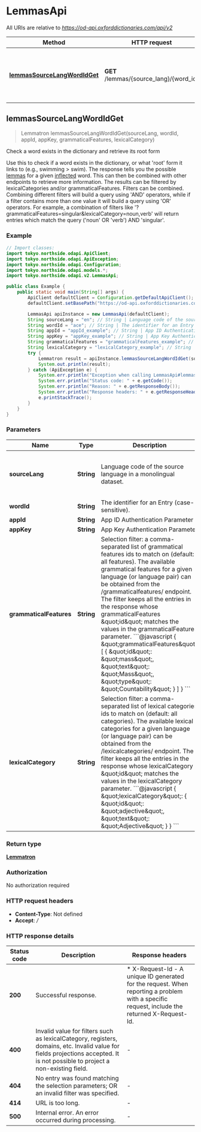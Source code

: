 # LemmasApi

All URIs are relative to *https://od-api.oxforddictionaries.com/api/v2*

Method | HTTP request | Description
------------- | ------------- | -------------
[**lemmasSourceLangWordIdGet**](LemmasApi.md#lemmasSourceLangWordIdGet) | **GET** /lemmas/{source_lang}/{word_id} | Check a word exists in the dictionary and retrieve its root form



## lemmasSourceLangWordIdGet

> Lemmatron lemmasSourceLangWordIdGet(sourceLang, wordId, appId, appKey, grammaticalFeatures, lexicalCategory)

Check a word exists in the dictionary and retrieve its root form

 Use this to check if a word exists in the dictionary, or what &#39;root&#39; form it links to (e.g., swimming &gt; swim). The response tells you the possible [lemmas](documentation/glossary?term&#x3D;lemma) for a given [inflected](documentation/glossary?term&#x3D;inflection) word. This can then be combined with other endpoints to retrieve more information.  The results can be filtered by lexicalCategories and/or grammaticalFeatures. Filters can be combined.  Combining different filters will build a query using &#39;AND&#39; operators, while if a filter contains more than one value it will build a query using &#39;OR&#39; operators. For example, a combination of filters like &#39;?grammaticalFeatures&#x3D;singular&amp;lexicalCategory&#x3D;noun,verb&#39; will return entries which match the query (&#39;noun&#39; OR &#39;verb&#39;) AND &#39;singular&#39;. 

### Example

```java
// Import classes:
import tokyo.northside.odapi.ApiClient;
import tokyo.northside.odapi.ApiException;
import tokyo.northside.odapi.Configuration;
import tokyo.northside.odapi.models.*;
import tokyo.northside.odapi.v2.LemmasApi;

public class Example {
    public static void main(String[] args) {
        ApiClient defaultClient = Configuration.getDefaultApiClient();
        defaultClient.setBasePath("https://od-api.oxforddictionaries.com/api/v2");

        LemmasApi apiInstance = new LemmasApi(defaultClient);
        String sourceLang = "en"; // String | Language code of the source language in a monolingual dataset.
        String wordId = "ace"; // String | The identifier for an Entry (case-sensitive).
        String appId = "appId_example"; // String | App ID Authentication Parameter
        String appKey = "appKey_example"; // String | App Key Authentication Parameter
        String grammaticalFeatures = "grammaticalFeatures_example"; // String | Selection filter: a comma-separated list of grammatical features ids to match on (default: all features). The available grammatical features for a given language (or language pair) can be obtained from the /grammaticalfeatures/ endpoint.  The filter keeps all the entries in the response whose grammaticalFeatures \"id\" matches the values in the grammaticalFeatures parameter. ```@javascript {   \"grammaticalFeatures\": [                           {                               \"id\": \"mass\",                               \"text\": \"Mass\",                               \"type\": \"Countability\"                           }                       ] } ``` 
        String lexicalCategory = "lexicalCategory_example"; // String | Selection filter: a comma-separated list of lexical categories ids to match on (default: all categories). The available lexical categories for a given language (or language pair) can be obtained from the /lexicalcategories/ endpoint.  The filter keeps all the entries in the response whose lexicalCategory \"id\" matches the values in the lexicalCategory parameter. ```@javascript {   \"lexicalCategory\": {                   \"id\": \"adjective\",                   \"text\": \"Adjective\"               } } ``` 
        try {
            Lemmatron result = apiInstance.lemmasSourceLangWordIdGet(sourceLang, wordId, appId, appKey, grammaticalFeatures, lexicalCategory);
            System.out.println(result);
        } catch (ApiException e) {
            System.err.println("Exception when calling LemmasApi#lemmasSourceLangWordIdGet");
            System.err.println("Status code: " + e.getCode());
            System.err.println("Reason: " + e.getResponseBody());
            System.err.println("Response headers: " + e.getResponseHeaders());
            e.printStackTrace();
        }
    }
}
```

### Parameters


Name | Type | Description  | Notes
------------- | ------------- | ------------- | -------------
 **sourceLang** | **String**| Language code of the source language in a monolingual dataset. | [enum: en, de, es, hi, it, lv, pt, ro, sw, ta, tn]
 **wordId** | **String**| The identifier for an Entry (case-sensitive). | [default to ace]
 **appId** | **String**| App ID Authentication Parameter |
 **appKey** | **String**| App Key Authentication Parameter |
 **grammaticalFeatures** | **String**| Selection filter: a comma-separated list of grammatical features ids to match on (default: all features). The available grammatical features for a given language (or language pair) can be obtained from the /grammaticalfeatures/ endpoint.  The filter keeps all the entries in the response whose grammaticalFeatures \&quot;id\&quot; matches the values in the grammaticalFeatures parameter. &#x60;&#x60;&#x60;@javascript {   \&quot;grammaticalFeatures\&quot;: [                           {                               \&quot;id\&quot;: \&quot;mass\&quot;,                               \&quot;text\&quot;: \&quot;Mass\&quot;,                               \&quot;type\&quot;: \&quot;Countability\&quot;                           }                       ] } &#x60;&#x60;&#x60;  | [optional]
 **lexicalCategory** | **String**| Selection filter: a comma-separated list of lexical categories ids to match on (default: all categories). The available lexical categories for a given language (or language pair) can be obtained from the /lexicalcategories/ endpoint.  The filter keeps all the entries in the response whose lexicalCategory \&quot;id\&quot; matches the values in the lexicalCategory parameter. &#x60;&#x60;&#x60;@javascript {   \&quot;lexicalCategory\&quot;: {                   \&quot;id\&quot;: \&quot;adjective\&quot;,                   \&quot;text\&quot;: \&quot;Adjective\&quot;               } } &#x60;&#x60;&#x60;  | [optional]

### Return type

[**Lemmatron**](Lemmatron.md)

### Authorization

No authorization required

### HTTP request headers

- **Content-Type**: Not defined
- **Accept**: */*


### HTTP response details
| Status code | Description | Response headers |
|-------------|-------------|------------------|
| **200** | Successful response. |  * X-Request-Id - A unique ID generated for the request. When reporting a problem with a specific request, include the returned X-Request-Id.  <br>  |
| **400** | Invalid value for filters such as lexicalCategory, registers, domains, etc. Invalid value for fields projections accepted. It is not possible to project a non-existing field.  |  -  |
| **404** | No entry was found matching the selection parameters; OR an invalid filter was specified.  |  -  |
| **414** | URL is too long. |  -  |
| **500** | Internal error. An error occurred during processing. |  -  |

